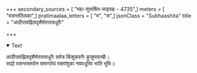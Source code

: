 +++
secondary_sources = [ "महा-सुभाषित-सङ्ग्रहः - 4735",]
meters = [ "वसन्ततिलका",]
pratimaalaa_letters = [ "म", "स",]
jsonClass = "Subhaashita"
title = "आदीप्तवह्निसदृशैर्मरुतावधूतैः"

+++

<details open><summary>Text</summary>

आदीप्तवह्निसदृशैर्मरुतावधूतैः सर्वत्र किंशुकवनैः कुसुमावनम्रैः।  
सद्यो वसन्तसमयेन समागतेयं रक्तांशुका नववधूरिव भाति भूमिः॥
</details>
